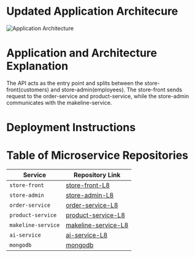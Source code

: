 # Updated Application Architecure
![Application Architecture](https://github.com/user-attachments/assets/aa376665-c3d6-418b-b73f-1d017990ec2b)
# Application and Architecture Explanation
The API acts as the entry point and splits between the store-front(customers) and store-admin(employees).
The store-front sends request to the order-service and product-service, while the store-admin communicates with the makeline-service.


# Deployment Instructions
# Table of Microservice Repositories
| **Service**         | **Repository Link**                       |
|---------------------|-------------------------------------------| 
| `store-front` | [store-front-L8](https://github.com/BenYee15/store-front-L8) |
| `store-admin` | [store-admin-L8](https://github.com/BenYee15/store-admin-L8) |
| `order-service` | [order-service-L8](https://github.com/BenYee15/order-service-L8) |
| `product-service` | [product-service-L8](https://github.com/BenYee15/product-service-L8) |
| `makeline-service` | [makeline-service-L8](https://github.com/BenYee15/makeline-service-L8) |
| `ai-service` | [ai-service-L8](https://github.com/BenYee15/ai-service-L8) |
| `mongodb` | [mongodb](https://github.com/docker-library/mongo) |
